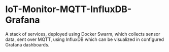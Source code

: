 # IoT-Monitor-MQTT-InfluxDB-Grafana
A stack of services, deployed using Docker Swarm, which collects sensor data, sent over MQTT, using InfluxDB which can be visualized in configured Grafana dashboards.
